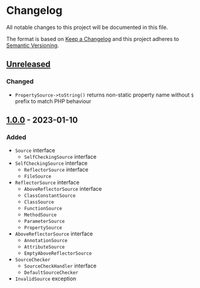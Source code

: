 # Changelog

All notable changes to this project will be documented in this file.

The format is based on [Keep a Changelog](http://keepachangelog.com/en/1.0.0/)
and this project adheres to [Semantic Versioning](http://semver.org/spec/v2.0.0.html).

## [Unreleased](https://github.com/orisai/source-map/compare/1.0.0...HEAD)

### Changed

- `PropertySource->toString()` returns non-static property name without `$` prefix to match PHP behaviour

## [1.0.0](https://github.com/orisai/source-map/releases/tag/1.0.0) - 2023-01-10

### Added

- `Source` interface
	- `SelfCheckingSource` interface
- `SelfCheckingSource` interface
	- `ReflectorSource` interface
	- `FileSource`
- `ReflectorSource` interface
	- `AboveReflectorSource` interface
	- `ClassConstantSource`
	- `ClassSource`
	- `FunctionSource`
	- `MethodSource`
	- `ParameterSource`
	- `PropertySource`
- `AboveReflectorSource` interface
	- `AnnotationSource`
	- `AttributeSource`
	- `EmptyAboveReflectorSource`
- `SourceChecker`
	- `SourceCheckHandler` interface
	- `DefaultSourceChecker`
- `InvalidSource` exception
